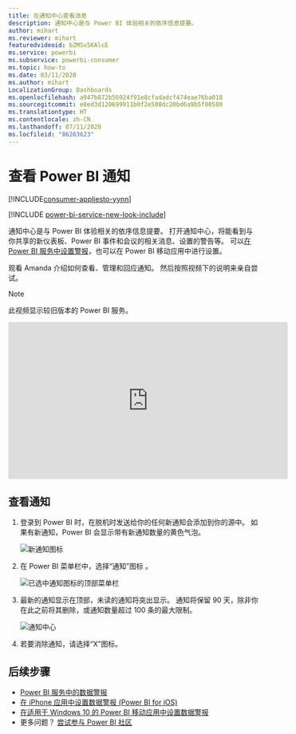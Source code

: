 ```yaml
---
title: 在通知中心查看消息
description: 通知中心是与 Power BI 体验相关的依序信息提要。
author: mihart
ms.reviewer: mihart
featuredvideoid: bZMSv5KAlcE
ms.service: powerbi
ms.subservice: powerbi-consumer
ms.topic: how-to
ms.date: 03/11/2020
ms.author: mihart
LocalizationGroup: Dashboards
ms.openlocfilehash: a947b872b56924f91e8cfadadcf474eae76ba018
ms.sourcegitcommit: e8ed3d120699911b0f2e508dc20bd6a9b5f00580
ms.translationtype: HT
ms.contentlocale: zh-CN
ms.lasthandoff: 07/11/2020
ms.locfileid: "86263623"
---
```

# <a name="view-power-bi-notifications"></a>查看 Power BI 通知

[!INCLUDE[consumer-appliesto-yynn](../includes/consumer-appliesto-yynn.md)]

[!INCLUDE [power-bi-service-new-look-include](../includes/power-bi-service-new-look-include.md)]

通知中心是与 Power BI 体验相关的依序信息提要。 打开通知中心，将能看到与你共享的新仪表板、Power BI 事件和会议的相关消息、设置的警告等。 可以[在 Power BI 服务中设置警报](end-user-alerts.md)，也可以在 Power BI 移动应用中进行设置。

观看 Amanda 介绍如何查看、管理和回应通知。 然后按照视频下的说明来亲自尝试。    

> [!NOTE]
> 此视频显示较旧版本的 Power BI 服务。 

<iframe width="560" height="315" src="https://www.youtube.com/embed/bZMSv5KAlcE" frameborder="0" allowfullscreen></iframe>

## <a name="view-your-notifications"></a>查看通知
1. 登录到 Power BI 时，在脱机时发送给你的任何新通知会添加到你的源中。 如果有新通知，Power BI 会显示带有新通知数量的黄色气泡。
   
   ![新通知图标](./media/end-user-notification-center/power-bi-new-notification.png)
2. 在 Power BI 菜单栏中，选择“通知”图标  。
   
   ![已选中通知图标的顶部菜单栏](./media/end-user-notification-center/power-bi-notifications-icon.png)
3. 最新的通知显示在顶部，未读的通知将突出显示。 通知将保留 90 天，除非你在此之前将其删除，或通知数量超过 100 条的最大限制。
   
   ![通知中心](./media/end-user-notification-center/power-bi-notification-center.png)
4. 若要消除通知，请选择“X”图标。

## <a name="next-steps"></a>后续步骤
* [Power BI 服务中的数据警报](end-user-alerts.md)
* [在 iPhone 应用中设置数据警报 (Power BI for iOS)](mobile/mobile-set-data-alerts-in-the-mobile-apps.md)
* [在适用于 Windows 10 的 Power BI 移动应用中设置数据警报](mobile/mobile-set-data-alerts-in-the-mobile-apps.md)
* 更多问题？ [尝试参与 Power BI 社区](https://community.powerbi.com/)


